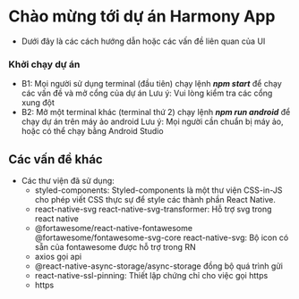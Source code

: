 # Chào mừng tới dự án Harmony App

- Dưới đây là các cách hướng dẫn hoặc các vấn đề liên quan của UI 

### Khởi chạy dự án 
- B1: Mọi người sử dụng terminal (đầu tiên) chạy lệnh ***npm start*** để chạy các vấn đề và mở cổng của dự án
Lưu ý: Vui lòng kiểm tra các cổng xung đột
- B2: Mở một terminal khác (terminal thứ 2) chạy lệnh ***npm run android*** để chạy dự án trên máy ảo android
Lưu ý: Mọi người cần chuẩn bị máy ảo, hoặc có thể chạy bằng Android Studio

## Các vấn đề khác
- Các thư viện đã sử dụng:
    + styled-components: Styled-components là một thư viện CSS-in-JS cho phép viết CSS thực sự để style các thành phần React Native.
    + react-native-svg react-native-svg-transformer: Hỗ trợ svg trong react native
    + @fortawesome/react-native-fontawesome @fortawesome/fontawesome-svg-core react-native-svg: Bộ icon có sẵn của fontawesome được hỗ trợ trong RN
    + axios gọi api
    + @react-native-async-storage/async-storage đồng bộ quá trình gửi 
    + react-native-ssl-pinning: Thiết lập chứng chỉ cho việc gọi https 
    + https

